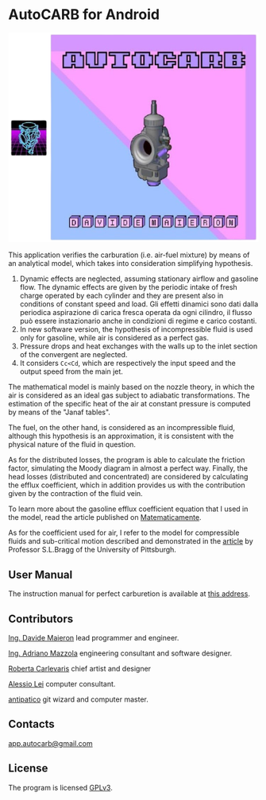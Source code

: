 # AutoCARB for Android

![anteprima](anteprima.png)

This application verifies the carburation (i.e. air-fuel mixture) by means of an analytical model, which takes into consideration simplifying hypothesis.
1. Dynamic effects are neglected, assuming stationary airflow and gasoline flow.
   The dynamic effects are given by the periodic intake of fresh charge operated by each
   cylinder and they are present also in conditions of constant speed and load.
   Gli effetti dinamici sono dati dalla periodica aspirazione di carica fresca operata da       ogni cilindro, il flusso può essere instazionario anche in condizioni di regime e carico    costanti.
2. In new software version, the hypothesis of incompressible fluid is used only for gasoline, while air is considered as a perfect gas.
3. Pressure drops and heat exchanges with the walls up to the inlet section of the convergent are neglected.
4. It considers `Cc<Cd`, which are respectively the input speed and the output speed from the main jet.

The mathematical model is mainly based on the nozzle theory, in which the air is considered as an ideal gas subject to adiabatic transformations.
The estimation of the specific heat of the air at constant pressure is computed by means of the "Janaf tables".

The fuel, on the other hand, is considered as an incompressible fluid, although this hypothesis is an approximation, it is consistent with the physical nature of the fluid in question. 
 
As for the distributed losses, the program is able to calculate the friction factor, simulating the Moody diagram in almost a perfect way.
Finally, the head losses (distributed and concentrated) are considered by calculating the efflux coefficient, which in addition provides us with the contribution given by the contraction of the fluid vein. 

To learn more about the gasoline efflux coefficient equation that I used in the model, read the article published on [Matematicamente](https://www.matematicamente.it/forum/viewtopic.php?f=38&t=211382).

As for the coefficient used for air, I refer to the model for compressible fluids and sub-critical motion described and demonstrated in the [article](https://journals.sagepub.com/doi/10.1243/JMES_JOUR_1960_002_007_02) by Professor S.L.Bragg of the University of Pittsburgh.


## User Manual

The instruction manual for perfect carburetion is available at [this address](https://drive.google.com/drive/folders/1Jhl9PxwQLWuTAZI_e3_Zsp0LWXrp-Qie?usp=sharing).


## Contributors

[Ing. Davide Maieron](https://www.linkedin.com/in/davide-maieron-3757851bb/) lead programmer and engineer.

[Ing. Adriano Mazzola](https://www.linkedin.com/in/adriano-mazzola/) engineering consultant and software designer.

[Roberta Carlevaris](https://www.instagram.com/robzilla.tattoo/) chief artist and designer

[Alessio Lei](https://github.com/AlessioLei94) computer consultant.

[antipatico](https://github.com/antipatico) git wizard and computer master.


## Contacts

app.autocarb@gmail.com


## License

The program is licensed [GPLv3](LICENSE).
